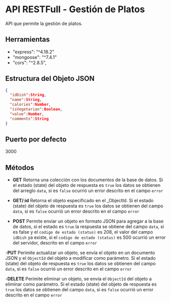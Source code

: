 # API RESTFull - Gestión de Platos

API que permite la gestión de platos. 

## Herramientas

- "express": "^4.18.2"
- "mongoose": "^7.4.1"
- "cors": "^2.8.5",

## Estructura del Objeto JSON

```json
{
  "idDish":String,
  "name":String,
  "calories":Number,
  "isVegetarian":Boolean,
  "value":Number,
  "comments":String
}
```

## Puerto por defecto
3000

## Métodos

- __GET__ Retorna una colección con los documentos de la base de datos. Si el estado (state) del objeto de respuesta es `true` los datos se obtienen del arreglo `data`, si es `false` ocurrió un error descrito en el campo `error`

- __GET/:id__ Retorna el objeto especificado en el _ObjectId. Si el estado (state) del objeto de respuesta es `true` los datos se obtienen del campo `data`, si es `false` ocurrió un error descrito en el campo `error`

- __POST__ Permite enviar un objeto en formato JSON para agregar a la base de datos, si el estado es `true` la respuesta se obtiene del campo `data`, si es false y el `codigo de estado (status)` es 208, el valor del campo `idDish` ya existe, si el `codigo de estado (status)` es 500 ocurrió un error del servidor, descrito en el campo `error`

-__PUT__ Perimite actualizar un objeto, se envía el objeto en un documento JSON y el `ObjectId` del objeto a modificar como parámetro. Si el estado (state) del objeto de respuesta es `true` los datos se obtienen del campo `data`, si es `false` ocurrió un error descrito en el campo `error` 

-__DELETE__ Perimite eliminar un objeto, se envía el `ObjectId` del objeto a eliminar como parámetro. Si el estado (state) del objeto de respuesta es `true` los datos se obtienen del campo `data`, si es `false` ocurrió un error descrito en el campo `error` 

